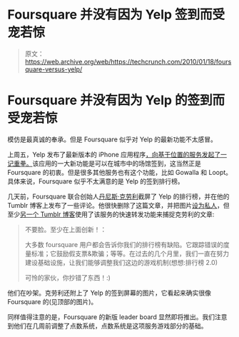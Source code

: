 # Foursquare 并没有因为 Yelp 签到而受宠若惊

> 原文：<https://web.archive.org/web/https://techcrunch.com/2010/01/18/foursquare-versus-yelp/>

# Foursquare 并没有因为 Yelp 的签到而受宠若惊

模仿是最真诚的奉承。但是 Foursquare 似乎对 Yelp 的最新功能不太感冒。

上周五，Yelp 发布了最新版本的 iPhone 应用程序[，向基于位置的服务发起了一记重拳。](https://web.archive.org/web/20221128090207/http://www.beta.techcrunch.com/2010/01/15/yelp-iphone-app-4-check-ins/)该应用的一大新功能是可以在城市中的场馆签到，这当然正是 Foursquare 的初衷。但是很多其他服务也有这个功能，比如 Gowalla 和 Loopt。具体来说，Foursquare 似乎不太满意的是 Yelp 的签到排行榜。

几天前，Foursquare 联合创始人[丹尼斯·克劳利](https://web.archive.org/web/20221128090207/http://www.crunchbase.com/person/dennis-crowley)截屏了 Yelp 的排行榜，并在他的 Tumblr 博客上发布了一些评论。他很快删除了这篇文章，并把图片[设为私人](https://web.archive.org/web/20221128090207/http://www.flickr.com/photos/dpstyles/4277891336/)，但至少[另一个 Tumblr 博客](https://web.archive.org/web/20221128090207/http://mhudack.com/post/336684077/kstewart87-dpstyles-shameless-at-least)使用了该服务的快速转发功能来捕捉克劳利的文章:

> 不要脸。至少在上面创新！：
> 
> 大多数 foursquare 用户都会告诉你我们的排行榜有缺陷。它跟踪错误的度量标准；它鼓励假支票&欺骗；等等。在过去的几个月里，我们一直在努力建设基础设施，让我们能够调整我们这边的游戏机制(想想:排行榜 2.0)
> 
> 可怜的家伙，你抄错了东西！:)

他们在吵架。克劳利还附上了 Yelp 的签到屏幕的图片，它看起来确实很像 Foursquare 的(见顶部的图片)。

同样值得注意的是，Foursquare 的新版 leader board 显然即将推出。我们注意到他们在几周前调整了点数系统，点数系统是这项服务游戏部分的基础。